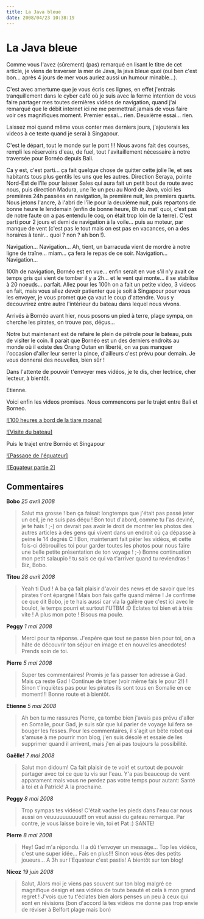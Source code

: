 ```yaml
---
title: La Java bleue
date: 2008/04/23 10:38:19
---
```


# La Java bleue

Comme vous l'avez (sûrement) (pas) remarqué en lisant le titre de cet article, je viens de traverser la mer de Java, la java bleue quoi (oui ben c'est bon... après 4 jours de mer vous auriez aussi un humour minable...).

C'est avec amertume que je vous écris ces lignes, en effet j'entrais tranquillement dans le cyber café où je suis avec la ferme intention de vous faire partager mes toutes dernières vidéos de navigation, quand j'ai remarqué que le débit internet ici ne me permettrait jamais de vous faire voir ces magnifiques moment. Premier essai... rien. Deuxième essai... rien.

Laissez moi quand même vous conter mes derniers jours, j'ajouterais les videos à ce texte quand je serai à Singapour.

C'est le départ, tout le monde sur le pont !!! Nous avons fait des courses, rempli les réservoirs d'eau, de fuel, tout l'avitaillement nécessaire à notre traversée pour Bornéo depuis Bali.

Ca y est, c'est parti... ça fait quelque chose de quitter cette jolie île, et ses habitants tous plus gentils les uns que les autres. Direction Seraya, pointe Nord-Est de l'île pour laisser Sales qui aura fait un petit bout de route avec nous, puis direction Madura, une île un peu au Nord de Java, voici les premières 24h passées en navigation, la première nuit, les premiers quarts. Nous jetons l'ancre, à l'abri de l'île pour la deuxième nuit, puis repartons de bonne heure le lendemain (enfin de bonne heure, 8h du mat' quoi, c'est pas de notre faute on a pas entendu le coq, on était trop loin de la terre). C'est parti pour 2 jours et demi de navigation à la voile... puis au moteur, par manque de vent (c'est pas le tout mais on est pas en vacances, on a des horaires à tenir... quoi ? non ? ah bon !).

Navigation... Navigation... Ah, tient, un barracuda vient de mordre à notre ligne de traîne... miam... ça fera le repas de ce soir. Navigation... Navigation...

100h de navigation, Bornéo est en vue... enfin serait en vue s'il n'y avait ce temps gris qui vient de tomber il y a 2h... et le vent qui monte... il se stabilise à 20 noeuds... parfait. Allez pour les 100h on a fait un petite video, 3 videos en fait, mais vous allez devoir patienter que je soit à Singapour pour vous les envoyer, je vous promet que ça vaut le coup d'attendre. Vous y decouvrirez entre autre l'intérieur du bateau dans lequel nous vivons.

Arrivés à Bornéo avant hier, nous posons un pied à terre, plage sympa, on cherche les pirates, on trouve pas, déçus...

Notre but maintenant est de refaire le plein de pétrole pour le bateau, puis de visiter le coin. Il parait que Bornéo est un des derniers endroits au monde où il existe des Orang Outan en liberté, on va pas manquer l'occasion d'aller leur serrer la pince, d'ailleurs c'est prévu pour demain. Je vous donnerai des nouvelles, bien sûr !

Dans l'attente de pouvoir t'envoyer mes vidéos, je te dis, cher lectrice, cher lecteur, à bientôt.

Etienne.

Voici enfin les videos promises. Nous commencons par le trajet entre Bali et Borneo.

[![100 heures a bord de la tiare moana]]({https://www.dailymotion.com/video/x5bijw} "100 heures a bord de la tiare moana")

[![Visite du bateau]]({https://www.dailymotion.com/video/x5bjba} "Visite du bateau")

Puis le trajet entre Bornéo et Singapour

[![Passage de l'équateur]]({https://www.dailymotion.com/video/x59cll} "Passage de l'équateur")

[![Equateur partie 2]]({https://www.dailymotion.com/video/x59o81} "Equateur partie 2")

## Commentaires

__Bobo__ _25 avril 2008_
> Salut ma grosse ! ben ça faisait longtemps que j'était pas passé jeter un oeil, je ne suis pas déçu !
Bon tout d'abord, comme tu l'as deviné, je te hais ! ;-) on devrait pas avoir le droit de montrer les photos des autres articles à des gens qui vivent dans un endroit où ça dépasse à peine le 14 degrés C !
Bon, maintenant fait péter les vidéos, et cette fois-ci débrouilles toi pour garder toutes les photos pour nous faire une belle petite présentation de ton voyage ! ;-)
Bonne continuation mon petit salaupio ! tu sais ce qui va t'arriver quand tu reviendras !
Biz, Bobo.

__Titou__ _28 avril 2008_
> Yeah ti Dud !
A ba ça fait plaisir d'avoir des news et de savoir que les pirates t'ont épargné ! Mais bon fais gaffe quand même !
Je confirme ce que dit Bobo, je te hais aussi car vla la galère que c'est ici avec le boulot, le temps pourri et surtout l'UTBM :D Eclates toi bien et à très vite !
A plus mon pote !
Bisous ma poule.

__Peggy__ _1 mai 2008_
> Merci pour ta réponse. J'espère que tout se passe bien pour toi, on a hâte de découvrir ton séjour en image et en nouvelles anecdotes!
Prends soin de toi.

__Pierre__ _5 mai 2008_
> Super tes commentaires!
Promis je fais passer ton adresse à Gad.
Mais ça reste Gad !
Continue de triper (voir même fais le pour 2!) !
Sinon t'inquiètes pas pour les pirates ils sont tous en Somalie en ce moment!!!
Bonne route et à bientôt.

__Etienne__ _5 mai 2008_
> Ah ben tu me rassures Pierre, ça tombe bien j'avais pas prévu d'aller en Somalie, pour Gad, je suis sûr que lui parler de voyage lui fera se bouger les fesses.
Pour les commentaires, il s'agit un bête robot qui s'amuse à me pourrir mon blog, j'en suis désolé et essaie de les supprimer quand il arrivent, mais j'en ai pas toujours la possibilité.

__Gaëlle!__ _7 mai 2008_
> Salut mon didoum!
Ca fait plaisir de te voir! et surtout de pouvoir partager avec toi ce que tu vis sur l'eau.
Y'a pas beaucoup de vent apparament mais vous ne perdez pas votre temps pour autant: Santé à toi et à Patrick!
A la prochaine.

__Peggy__ _8 mai 2008_
> Trop sympas tes vidéos!
C'était vache les pieds dans l'eau car nous aussi on veuuuuuuuuuut!! on veut aussi du gateau remarque.
Par contre, je vous laisse boire le vin, toi et Pat :) SANTE!

__Pierre__ _8 mai 2008_
> Hey!
Gad m'a répondu. Il a dû t'envoyer un message...
Top les vidéos, c'est une super idée... Fais en plus!!!
Sinon vous êtes des petits joueurs... A 3h sur l'Equateur c'est pastis!
A bientôt sur ton blog!

__Nicoz__ _19 juin 2008_
> Salut,
Alors moi je viens pas souvent sur ton blog malgré ce magnifique design et ses vidéos de toute beauté et cela à mon grand regret !
J'vois que tu t'éclates bien alors penses un peu à ceux qui sont en révisions (bon d'accord là tes vidéos me donne pas trop envie de réviser à Belfort plage mais bon)

